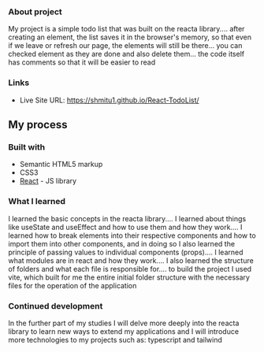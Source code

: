 ### About project

My project is a simple todo list that was built on the reacta library.... after creating an element, the list saves it in the browser's memory, so that even if we leave or refresh our page, the elements will still be there... you can checked element as they are done and also delete them... the code itself has comments so that it will be easier to read

### Links

- Live Site URL: https://shmitu1.github.io/React-TodoList/

## My process

### Built with

- Semantic HTML5 markup
- CSS3
- [React](https://reactjs.org/) - JS library

### What I learned

I learned the basic concepts in the reacta library.... I learned about things like useState and useEffect and how to use them and how they work.... I learned how to break elements into their respective components and how to import them into other components, and in doing so I also learned the principle of passing values to individual components (props).... I learned what modules are in react and how they work.... I also learned the structure of folders and what each file is responsible for.... to build the project I used vite, which built for me the entire initial folder structure with the necessary files for the operation of the application

### Continued development

In the further part of my studies I will delve more deeply into the reacta library to learn new ways to extend my applications and I will introduce more technologies to my projects such as: typescript and tailwind 
